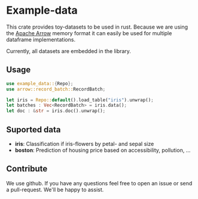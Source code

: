 # Example-data

This crate provides toy-datasets to be used in rust. Because we are using the [Apache Arrow](https://arrow.apache.org/) memory format it can easily be used for multiple dataframe implementations.

Currently, all datasets are embedded in the library. 

## Usage
```rust
use example_data::{Repo};
use arrow::record_batch::RecordBatch;

let iris = Repo::default().load_table("iris").unwrap();
let batches : Vec<RecordBatch> = iris.data();
let doc : &str = iris.doc().unwrap();
```

## Suported data

- **iris**: Classification if iris-flowers by petal- and sepal size
- **boston**: Prediction of housing price based on accessibility, pollution, ...

## Contribute
We use github. If you have any questions feel free to open an issue or send a pull-request. We'll be happy to assist.
